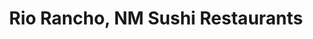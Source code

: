 ---
layout: city
title: Rio Rancho, NM Sushi Restaurants
permalink: /new-mexico/rio-rancho/
stateAbbr: NM
stateName: New Mexico
cityName: Rio Rancho

---